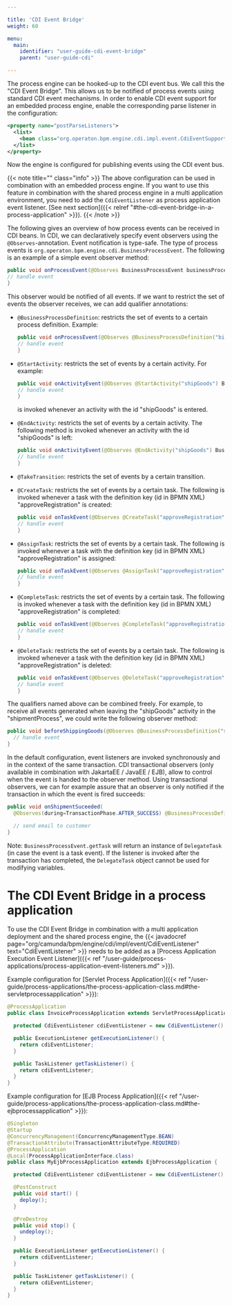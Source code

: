 ```yaml
---

title: 'CDI Event Bridge'
weight: 60

menu:
  main:
    identifier: "user-guide-cdi-event-bridge"
    parent: "user-guide-cdi"

---
```



The process engine can be hooked-up to the CDI event bus. We call this the "CDI Event Bridge". This allows us to be
notified of process events using standard CDI event mechanisms. In order to enable CDI event support for an embedded
process engine, enable the corresponding parse listener in the configuration:

```xml
<property name="postParseListeners">
  <list>
    <bean class="org.operaton.bpm.engine.cdi.impl.event.CdiEventSupportBpmnParseListener" />
  </list>
</property>
```

Now the engine is configured for publishing events using the CDI event bus.

{{< note title="" class="info" >}}
  The above configuration can be used in combination with an embedded process engine. If you want to use this feature in
  combination with the shared process engine in a multi application environment, you need to add the `CdiEventListener`
  as process application event listener. [See next section]({{< relref "#the-cdi-event-bridge-in-a-process-application" >}}).
{{< /note >}}

The following gives an overview of how process events can be received in CDI beans. In CDI, we can declaratively specify event
observers using the `@Observes`-annotation. Event notification is type-safe. The type of process events is `org.operaton.bpm.engine.cdi.BusinessProcessEvent`.
The following is an example of a simple event observer method:

```java
public void onProcessEvent(@Observes BusinessProcessEvent businessProcessEvent) {
// handle event
}
```

This observer would be notified of all events. If we want to restrict the set of events the observer receives, we can add qualifier annotations:

* `@BusinessProcessDefinition`: restricts the set of events to a certain process definition. Example:

  ```java
  public void onProcessEvent(@Observes @BusinessProcessDefinition("billingProcess") BusinessProcessEvent businessProcessEvent) {
  // handle event
  }
  ```

* `@StartActivity`: restricts the set of events by a certain activity. For example:

  ```java
  public void onActivityEvent(@Observes @StartActivity("shipGoods") BusinessProcessEvent businessProcessEvent) {
  // handle event
  }
  ```

  is invoked whenever an activity with the id "shipGoods" is entered.

* `@EndActivity`: restricts the set of events by a certain activity. The following method is invoked whenever an activity with the id "shipGoods" is left:

  ```java
  public void onActivityEvent(@Observes @EndActivity("shipGoods") BusinessProcessEvent businessProcessEvent) {
  // handle event
  }
  ```

* `@TakeTransition`: restricts the set of events by a certain transition.

* `@CreateTask`: restricts the set of events by a certain task. The following is invoked whenever a task with the definition key (id in BPMN XML) "approveRegistration" is created:

  ```java
  public void onTaskEvent(@Observes @CreateTask("approveRegistration") BusinessProcessEvent businessProcessEvent) {
  // handle event
  }
  ```

* `@AssignTask`: restricts the set of events by a certain task. The following is invoked whenever a task with the definition key (id in BPMN XML) "approveRegistration" is assigned:

  ```java
  public void onTaskEvent(@Observes @AssignTask("approveRegistration") BusinessProcessEvent businessProcessEvent) {
  // handle event
  }
  ```

* `@CompleteTask`: restricts the set of events by a certain task. The following is invoked whenever a task with the definition key (id in BPMN XML) "approveRegistration" is completed:

  ```java
  public void onTaskEvent(@Observes @CompleteTask("approveRegistration") BusinessProcessEvent businessProcessEvent) {
  // handle event
  }
  ```

* `@DeleteTask`: restricts the set of events by a certain task. The following is invoked whenever a task with the definition key (id in BPMN XML) "approveRegistration" is deleted:

  ```java
  public void onTaskEvent(@Observes @DeleteTask("approveRegistration") BusinessProcessEvent businessProcessEvent) {
  // handle event
  }
  ```

The qualifiers named above can be combined freely. For example, to receive all events generated when leaving the "shipGoods"
activity in the "shipmentProcess", we could write the following observer method:

```java
public void beforeShippingGoods(@Observes @BusinessProcessDefinition("shippingProcess") @EndActivity("shipGoods") BusinessProcessEvent evt) {
  // handle event
}
```

In the default configuration, event listeners are invoked synchronously and in the context of the same transaction.
CDI transactional observers (only available in combination with JakartaEE / JavaEE / EJB), allow to control when the
event is handed to the observer method. Using transactional observers, we can for example assure that an observer is
only notified if the transaction in which the event is fired succeeds:

```java
public void onShipmentSuceeded(
  @Observes(during=TransactionPhase.AFTER_SUCCESS) @BusinessProcessDefinition("shippingProcess") @EndActivity("shipGoods") BusinessProcessEvent evt) {

  // send email to customer
}
```

Note: `BusinessProcessEvent.getTask` will return an instance of `DelegateTask` (in case the event is a task event).
If the listener is invoked after the transaction has completed, the `DelegateTask` object cannot be used for modifying variables.

# The CDI Event Bridge in a process application

To use the CDI Event Bridge in combination with a multi application deployment and the shared process engine, the
{{< javadocref page="org/camunda/bpm/engine/cdi/impl/event/CdiEventListener" text="CdiEventListener" >}} needs to be added as a
[Process Application Execution Event Listener]({{< ref "/user-guide/process-applications/process-application-event-listeners.md" >}}).

Example configuration for [Servlet Process Application]({{< ref "/user-guide/process-applications/the-process-application-class.md#the-servletprocessapplication" >}}):

```java
@ProcessApplication
public class InvoiceProcessApplication extends ServletProcessApplication {

  protected CdiEventListener cdiEventListener = new CdiEventListener();

  public ExecutionListener getExecutionListener() {
    return cdiEventListener;
  }

  public TaskListener getTaskListener() {
    return cdiEventListener;
  }
}
```

Example configuration for [EJB Process Application]({{< ref "/user-guide/process-applications/the-process-application-class.md#the-ejbprocessapplication" >}}):

```java
@Singleton
@Startup
@ConcurrencyManagement(ConcurrencyManagementType.BEAN)
@TransactionAttribute(TransactionAttributeType.REQUIRED)
@ProcessApplication
@Local(ProcessApplicationInterface.class)
public class MyEjbProcessApplication extends EjbProcessApplication {

  protected CdiEventListener cdiEventListener = new CdiEventListener();

  @PostConstruct
  public void start() {
    deploy();
  }

  @PreDestroy
  public void stop() {
    undeploy();
  }

  public ExecutionListener getExecutionListener() {
    return cdiEventListener;
  }

  public TaskListener getTaskListener() {
    return cdiEventListener;
  }
}
```

